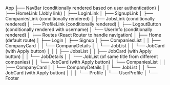 <!-- Basic sketch of component hierarchy: -->

App
├── NavBar (conditionally rendered based on user authentication)
│   ├── HomeLink (Jobly link)
│   ├── LoginLink
│   ├── SignupLink
│   ├── CompaniesLink (conditionally rendered)
│   ├── JobsLink (conditionally rendered)
│   ├── ProfileLink (conditionally rendered)
│   ├── LogoutButton (conditionally rendered with username)
│   └── UserInfo (conditionally rendered)
│
├── Routes (React Router to handle navigation)
│   ├── Home (default route)
│   ├── Login
│   ├── Signup
│   ├── CompaniesList
│   │   ├── CompanyCard
│   │   └── CompanyDetails
│   │       └── JobList
│   │           └── JobCard (with Apply button)
│   │
│   ├── JobsList
│   │   ├── JobCard (with Apply button)
│   │   └── JobDetails
│   │       └── JobList (of same title from different companies)
│   │           └── JobCard (with Apply button)
│   └── CompaniesList
│   │   ├── CompanyCard
│   │   └── CompanyDetails
│   │       └── JobList
│   │           └── JobCard (with Apply button)
│   │
│   └── Profile
│       └── UserProfile
│
└── Footer

